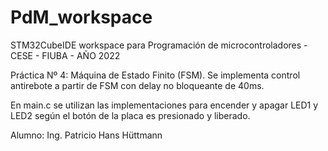 # PdM_workspace
STM32CubeIDE workspace para Programación de microcontroladores - CESE - FIUBA - AÑO 2022

Práctica Nº 4: Máquina de Estado Finito (FSM). Se implementa control antirebote a partir de FSM con delay no bloqueante de 40ms.

En main.c se utilizan las implementaciones para encender y apagar LED1 y LED2 según el botón de la placa es presionado y liberado.

Alumno: Ing. Patricio Hans Hüttmann
